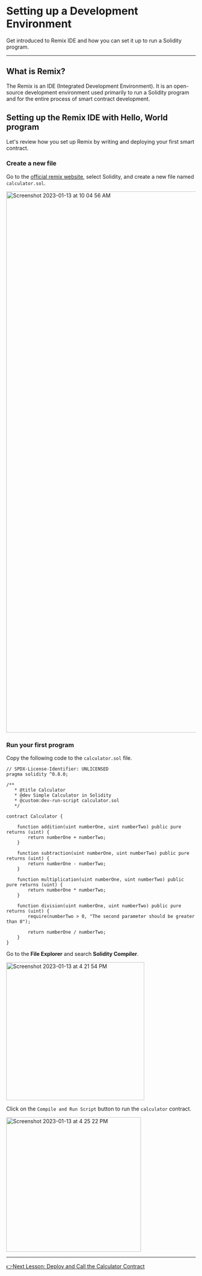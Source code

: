 # Setting up a Development Environment
Get introduced to Remix IDE and how you can set it up to run a Solidity program.

---

## What is Remix?

The Remix is an IDE (Integrated Development Environment). It is an open-source development environment used primarily to run a Solidity program and for the entire process of smart contract development.

## Setting up the Remix IDE with Hello, World program
Let's review how you set up Remix by writing and deploying your first smart contract.

### Create a new file
Go to the [official remix website](https://remix.ethereum.org), select Solidity, and create a new file named `calculator.sol`.

<img width="1439" alt="Screenshot 2023-01-13 at 10 04 56 AM" src="https://user-images.githubusercontent.com/40567828/212246595-3dd3d798-73a5-4983-a4d2-9cf07c9d8dfa.png">

### Run your first program
Copy the following code to the `calculator.sol` file.

````solidity
// SPDX-License-Identifier: UNLICENSED
pragma solidity ^0.8.0;

/**
   * @title Calculator
   * @dev Simple Calculator in Solidity
   * @custom:dev-run-script calculator.sol
   */

contract Calculator {

    function addition(uint numberOne, uint numberTwo) public pure returns (uint) {
        return numberOne + numberTwo;
    }

    function subtraction(uint numberOne, uint numberTwo) public pure returns (uint) {
        return numberOne - numberTwo;
    }

    function multiplication(uint numberOne, uint numberTwo) public pure returns (uint) {
        return numberOne * numberTwo;
    }

    function division(uint numberOne, uint numberTwo) public pure returns (uint) {
        require(numberTwo > 0, "The second parameter should be greater than 0");

        return numberOne / numberTwo;
    }
}
````
Go to the **File Explorer** and search **Solidity Compiler**. 

<img width="367" alt="Screenshot 2023-01-13 at 4 21 54 PM" src="https://user-images.githubusercontent.com/40567828/212309376-1fde9243-286b-4fcf-a866-ba66992c6425.png">

Click on the `Compile and Run Script` button to run the `calculator` contract.

<img width="358" alt="Screenshot 2023-01-13 at 4 25 22 PM" src="https://user-images.githubusercontent.com/40567828/212310016-fc69410d-813b-4041-bef5-18d0f36e2e5b.png">

---
[👉Next Lesson: Deploy and Call the Calculator Contract](https://github.com/MunimIftikhar/Beginner-s-Tutorial-on-Building-a-Calculator-in-Solidity-Using-Remix/blob/main/8.%20Deploy%20and%20Call%20the%20Calculator%20Contract.md)
